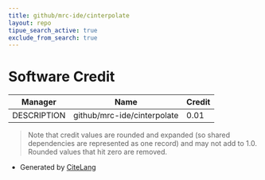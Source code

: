 ```yaml
---
title: github/mrc-ide/cinterpolate
layout: repo
tipue_search_active: true
exclude_from_search: true
---
```

# Software Credit

|Manager|Name|Credit|
|-------|----|------|
|DESCRIPTION|github/mrc-ide/cinterpolate|0.01|


> Note that credit values are rounded and expanded (so shared dependencies are represented as one record) and may not add to 1.0. Rounded values that hit zero are removed.


- Generated by [CiteLang](https://github.com/vsoch/citelang)
